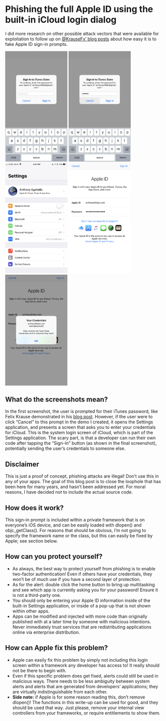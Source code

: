 # Phishing the full Apple ID using the built-in iCloud login dialog  
  
I did more research on other possible attack vectors that were available for exploitation to follow up on [@KrauseFx’ blog posts](https://krausefx.com/blog/ios-privacy-stealpassword-easily-get-the-users-apple-id-password-just-by-asking) about how easy it is to fake Apple ID sign-in prompts.  
  
<img src="assets/1.png" width="200"> <img src="assets/2.png" width="200"> <img src="assets/3.png" width="200"> <img src="assets/4.png" width="200"> <img src="assets/5.png" width="200">

## What do the screenshots mean?
In the first screenshot, the user is prompted for their iTunes password, like Felix Krause demonstrated in his [blog post](https://krausefx.com/blog/ios-privacy-stealpassword-easily-get-the-users-apple-id-password-just-by-asking). However, if the user were to click “Cancel” to this prompt in the demo I created, it opens the Settings application, and presents a screen that asks you to enter your credentials for iCloud. This is the system login screen of iCloud, which is part of the Settings application. The scary part, is that a developer can run their own code after tapping the “Sign-In” button (as shown in the final screenshot), potentially sending the user’s credentials to someone else.

## Disclaimer
This is just a proof of concept, phishing attacks are illegal! Don’t use this in any of your apps. The goal of this blog post is to close the loophole that has been here for many years, and hasn’t been addressed yet. For moral reasons, I have decided not to include the actual source code.

## How does it work?
This sign-in prompt is included within a private framework that is on everyone’s iOS device, and can be easily loaded with dlopen() and objc_getClass(). For reasons that should be obvious, I’m not going to specify the framework name or the class, but this can easily be fixed by Apple; see section below.

## How can you protect yourself?
* As always, the best way to protect yourself from phishing is to enable two-factor authentication! Even if others have your credentials, they won’t be of much use if you have a second layer of protection.
* As for the alert: double click the home button to bring up multitasking and see which app is currently asking you for your password! Ensure it is not a third-party one.
* You should only be entering your Apple ID information inside of the built-in Settings application, or inside of a pop-up that is not shown within other apps.
* Apps can be modified and injected with more code than originally published with at a later time by someone with malicious intentions. Never immediately trust services that are redistributing applications online via enterprise distribution.

## How can Apple fix this problem?
* Apple can easily fix this problem by simply not including this login screen within a framework any developer has access to! It really should not be there to begin with.
* Even if this specific problem does get fixed, alerts could still be used in malicious ways. There needs to be less ambiguity between system alerts and alerts that are generated from developers’ applications; they are virtually indistinguishable from each other.
* <b>Side note:</b> if Apple is for some reason reading this, don’t remove dlopen()! The functions in this write-up can be used for good, and they should be used that way. Just please, remove your internal view controllers from your frameworks, or require entitlements to show them.
